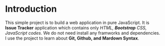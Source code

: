 # Introduction
  This simple project is to build a web application in pure JavaScript.
  It is **Issue Tracker** application which contains only *HTML, **Bootstrap** CSS, JavaScript codes*.
  We do not need install any framworks and dependencies. I use the project to learn about **Git, Github, and
  Mardown Syntax**.

